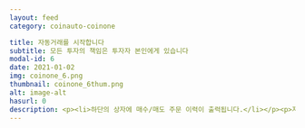 ```yaml
---
layout: feed
category: coinauto-coinone

title: 자동거래를 시작합니다
subtitle: 모든 투자의 책임은 투자자 본인에게 있습니다
modal-id: 6
date: 2021-01-02
img: coinone_6.png
thumbnail: coinone_6thum.png
alt: image-alt
hasurl: 0
description: <p><li>하단의 상자에 매수/매도 주문 이력이 출력됩니다.</li></p><p>자동매매 종료를 원하시면 하단의 "Stop Auto Trading" 버튼을 클릭하신 다음 프로그램을 종료해주세요.</p><p>코인오토 프로그램 종료 버튼을 클릭하여 바로 종료할 경우, 정상적으로 매매가 취소되지 않을 수 있습니다.</p><p>Ctrl + Shift + Esc를 눌러 코인오토가 정상적으로 종료되었는지 다시 한 번 확인하시기 바랍니다. 여러분의 돈은 소중합니다.</p>
---
```

